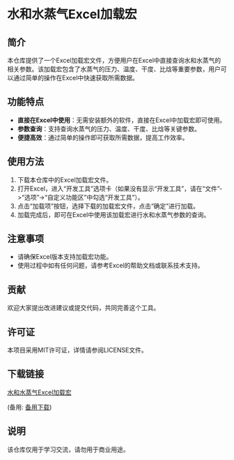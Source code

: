 # 水和水蒸气Excel加载宏

## 简介
本仓库提供了一个Excel加载宏文件，方便用户在Excel中直接查询水和水蒸气的相关参数。该加载宏包含了水蒸气的压力、温度、干度、比焓等重要参数，用户可以通过简单的操作在Excel中快速获取所需数据。

## 功能特点
- **直接在Excel中使用**：无需安装额外的软件，直接在Excel中加载宏即可使用。
- **参数查询**：支持查询水蒸气的压力、温度、干度、比焓等关键参数。
- **便捷高效**：通过简单的操作即可获取所需数据，提高工作效率。

## 使用方法
1. 下载本仓库中的Excel加载宏文件。
2. 打开Excel，进入“开发工具”选项卡（如果没有显示“开发工具”，请在“文件”->“选项”->“自定义功能区”中勾选“开发工具”）。
3. 点击“加载项”按钮，选择下载的加载宏文件，点击“确定”进行加载。
4. 加载完成后，即可在Excel中使用该加载宏进行水和水蒸气参数的查询。

## 注意事项
- 请确保Excel版本支持加载宏功能。
- 使用过程中如有任何问题，请参考Excel的帮助文档或联系技术支持。

## 贡献
欢迎大家提出改进建议或提交代码，共同完善这个工具。

## 许可证
本项目采用MIT许可证，详情请参阅LICENSE文件。

## 下载链接
[水和水蒸气Excel加载宏](https://pan.quark.cn/s/8dcc605c0356) 

(备用: [备用下载](https://pan.baidu.com/s/1OxQmsXk20ZiqjTy5I1fxsw?pwd=1234))

## 说明

该仓库仅用于学习交流，请勿用于商业用途。
